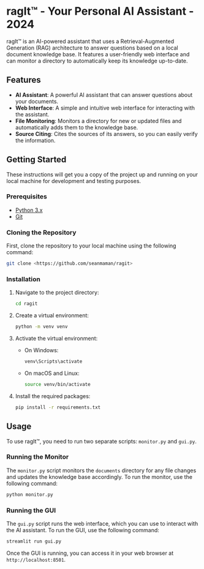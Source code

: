 # ragIt™ - Your Personal AI Assistant - 2024

ragIt™ is an AI-powered assistant that uses a Retrieval-Augmented Generation (RAG) architecture to answer questions based on a local document knowledge base. It features a user-friendly web interface and can monitor a directory to automatically keep its knowledge up-to-date.

## Features

-   **AI Assistant**: A powerful AI assistant that can answer questions about your documents.
-   **Web Interface**: A simple and intuitive web interface for interacting with the assistant.
-   **File Monitoring**: Monitors a directory for new or updated files and automatically adds them to the knowledge base.
-   **Source Citing**: Cites the sources of its answers, so you can easily verify the information.

## Getting Started

These instructions will get you a copy of the project up and running on your local machine for development and testing purposes.

### Prerequisites

-   [Python 3.x](https://www.python.org/downloads/)
-   [Git](https://git-scm.com/downloads)

### Cloning the Repository

First, clone the repository to your local machine using the following command:

```bash
git clone <https://github.com/seanmaman/ragit>
```

### Installation

1.  Navigate to the project directory:

    ```bash
    cd ragit
    ```

2.  Create a virtual environment:

    ```bash
    python -m venv venv
    ```

3.  Activate the virtual environment:

    -   On Windows:

        ```bash
        venv\Scripts\activate
        ```

    -   On macOS and Linux:
        ```bash
        source venv/bin/activate
        ```

4.  Install the required packages:

    ```bash
    pip install -r requirements.txt
    ```

## Usage

To use ragIt™, you need to run two separate scripts: `monitor.py` and `gui.py`.

### Running the Monitor

The `monitor.py` script monitors the `documents` directory for any file changes and updates the knowledge base accordingly. To run the monitor, use the following command:

```bash
python monitor.py
```

### Running the GUI

The `gui.py` script runs the web interface, which you can use to interact with the AI assistant. To run the GUI, use the following command:

```bash
streamlit run gui.py
```

Once the GUI is running, you can access it in your web browser at `http://localhost:8501`.

